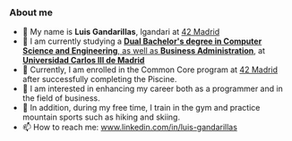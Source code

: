 ### About me

- 👋 My name is **Luis Gandarillas**, lgandari at [42 Madrid](https://www.42madrid.com)
- 🔭 I am currently studying a [**Dual Bachelor's degree in Computer Science and Engineering**, as well as **Business Administration**](https://www.uc3m.es/doble-grado/informatica-ade), at [**Universidad Carlos III de Madrid**](https://www.uc3m.es/inicio)
- 🌱 Currently, I am enrolled in the Common Core program at [42 Madrid](https://www.42madrid.com) after successfully completing the Piscine.
- 🚀 I am interested in enhancing my career both as a programmer and in the field of business.
- 💬 In addition, during my free time, I train in the gym and practice mountain sports such as hiking and skiing.
- 📫 How to reach me: www.linkedin.com/in/luis-gandarillas
